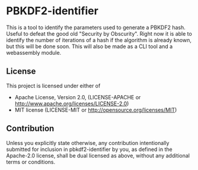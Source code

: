 # PBKDF2-identifier

This is a tool to identify the parameters used to generate a PBKDF2 hash. Useful to defeat the good old "Security by Obscurity".
Right now it is able to identify the number of iterations of a hash if the algorithm is already known, but this will be done soon.
This will also be made as a CLI tool and a webassembly module.

## License

This project is licensed under either of
- Apache License, Version 2.0, (LICENSE-APACHE or http://www.apache.org/licenses/LICENSE-2.0)
- MIT license (LICENSE-MIT or http://opensource.org/licenses/MIT)

## Contribution
Unless you explicitly state otherwise, any contribution intentionally submitted for inclusion in pbkdf2-identifier by you, as defined in the Apache-2.0 license, shall be dual licensed as above, without any additional terms or conditions.